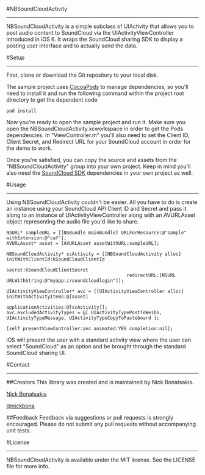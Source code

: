 #NBSoundCloudActivity
***
NBSoundCloudActivity is a simple subclass of UIActivity that allows you to post audio content to SoundCloud via the UIActivityViewController introduced in iOS 6. It wraps the SoundCloud sharing SDK to display a posting user interface and to actually send the data.

#Setup
***
First, clone or download the Git repository to your local disk.

The sample project uses [CocoaPods](http://www.cocoapods.org) to manage dependencies, so you'll need to install it and run the following command within the project root directory to get the dependent code

	pod install

Now you're ready to open the sample project and run it. Make sure you open the NBSoundCloudActivity.xcworkspace in order to get the Pods dependencies. In "ViewController.m" you'll also need to set the Client ID, Client Secret, and Redirect URL for your SoundCloud account in order for the demo to work. 

Once you're satisfied, you can copy the source and assets from the "NBSoundCloudActivity" group into your own project. Keep in mind you'll also need the [SoundCloud SDK](https://github.com/soundcloud/CocoaSoundCloudAPI) dependencies in your own project as well.

#Usage
***
Using NBSoundCloudActivity couldn't be easier. All you have to do is create an instance using your SoundCloud API Client ID and Secret and pass it along to an instance of UIActivityViewController along with an AVURLAsset object representing the audio file you'd like to share. 

    NSURL* sampleURL = [[NSBundle mainBundle] URLForResource:@"sample" withExtension:@"caf"];
    AVURLAsset* asset = [AVURLAsset assetWithURL:sampleURL];
    
    NBSoundCloudActivity* scActivity = [[NBSoundCloudActivity alloc] initWithClientId:kSoundCloudClientId
    											secret:kSoundCloudClientSecret 
    											redirectURL:[NSURL URLWithString:@"myapp://soundcloudlogin"]];
    
    UIActivityViewController* avc = [[UIActivityViewController alloc] initWithActivityItems:@[asset]
                                                                      applicationActivities:@[scActivity]];
    avc.excludedActivityTypes = @[ UIActivityTypePostToWeibo, UIActivityTypeMessage, UIActivityTypeCopyToPasteboard ];
    
    [self presentViewController:avc animated:YES completion:nil];

iOS will present the user with a standard activity view where the user can select "SoundCloud" as an option and be brought through the standard SoundCloud sharing UI. 

#Contact
***
##Creators
This library was created and is maintained by Nick Bonatsakis.

[Nick Bonatsakis](http://nickbona.com)

[@nickbona](http://twitter.com/nickbona)

##Feedback
Feedback via suggestions or pull requests is strongly encouraged. Please do not submit any pull requests without accompanying unit tests. 

#License
***
NBSoundCloudActivity is available under the MIT license. See the LICENSE file for more info.